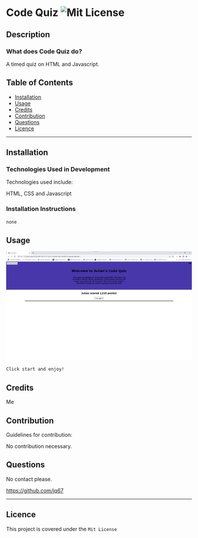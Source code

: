 # Code Quiz ![Mit License](https://img.shields.io/badge/License-Mit%20License-brightgreen)

## Description

### What does Code Quiz do?

A timed quiz on HTML and Javascript.





## Table of Contents

- [Installation](#installation)
- [Usage](#usage)
- [Credits](#credits)
- [Contribution](#contribution)
- [Questions](#questions)
- [Licence](#licence)

---

## Installation 

### Technologies Used in Development

Technologies used include:

HTML, CSS and Javascript

### Installation Instructions

```md
none
```

## Usage

![project screenshot](./example.png)

```md
Click start and enjoy!
```

## Credits

Me

## Contribution

Guidelines for contribution:

No contribution necessary.

## Questions

No contact please.

https://github.com/jq67


---
## Licence
This project is covered under the `Mit License`
